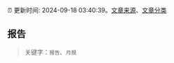 :alarm_clock: 更新时间: 2024-09-18 03:40:39。[文章来源](/README.md)、[文章分类](/TAGS.md)

## 报告


> 关键字：`报告`、`月报`



